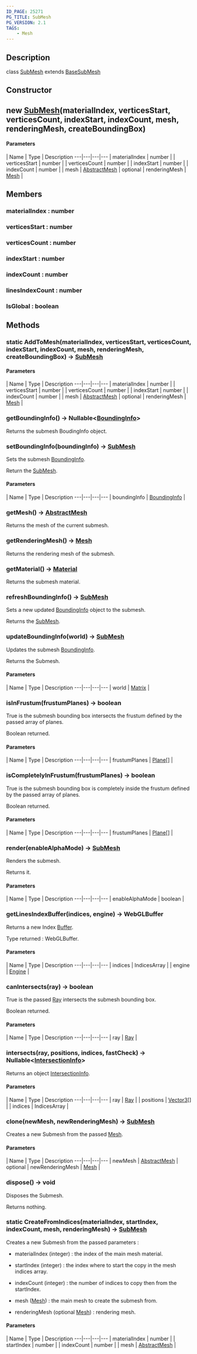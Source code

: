 ```yaml
---
ID_PAGE: 25271
PG_TITLE: SubMesh
PG_VERSION: 2.1
TAGS:
    - Mesh
---
```

## Description

class [SubMesh](/classes/3.1/SubMesh) extends [BaseSubMesh](/classes/3.1/BaseSubMesh)



## Constructor

## new [SubMesh](/classes/3.1/SubMesh)(materialIndex, verticesStart, verticesCount, indexStart, indexCount, mesh, renderingMesh, createBoundingBox)



#### Parameters
 | Name | Type | Description
---|---|---|---
 | materialIndex | number | 
 | verticesStart | number | 
 | verticesCount | number | 
 | indexStart | number | 
 | indexCount | number | 
 | mesh | [AbstractMesh](/classes/3.1/AbstractMesh) | 
optional | renderingMesh | [Mesh](/classes/3.1/Mesh) | 
## Members

### materialIndex : number


### verticesStart : number


### verticesCount : number


### indexStart : number


### indexCount : number


### linesIndexCount : number


### IsGlobal : boolean


## Methods

### static AddToMesh(materialIndex, verticesStart, verticesCount, indexStart, indexCount, mesh, renderingMesh, createBoundingBox) &rarr; [SubMesh](/classes/3.1/SubMesh)



#### Parameters
 | Name | Type | Description
---|---|---|---
 | materialIndex | number | 
 | verticesStart | number | 
 | verticesCount | number | 
 | indexStart | number | 
 | indexCount | number | 
 | mesh | [AbstractMesh](/classes/3.1/AbstractMesh) | 
optional | renderingMesh | [Mesh](/classes/3.1/Mesh) | 
### getBoundingInfo() &rarr; Nullable&lt;[BoundingInfo](/classes/3.1/BoundingInfo)&gt;

Returns the submesh BoudingInfo object.
### setBoundingInfo(boundingInfo) &rarr; [SubMesh](/classes/3.1/SubMesh)

Sets the submesh [BoundingInfo](/classes/3.1/BoundingInfo).

Return the [SubMesh](/classes/3.1/SubMesh).

#### Parameters
 | Name | Type | Description
---|---|---|---
 | boundingInfo | [BoundingInfo](/classes/3.1/BoundingInfo) | 

### getMesh() &rarr; [AbstractMesh](/classes/3.1/AbstractMesh)

Returns the mesh of the current submesh.
### getRenderingMesh() &rarr; [Mesh](/classes/3.1/Mesh)

Returns the rendering mesh of the submesh.
### getMaterial() &rarr; [Material](/classes/3.1/Material)

Returns the submesh material.
### refreshBoundingInfo() &rarr; [SubMesh](/classes/3.1/SubMesh)

Sets a new updated [BoundingInfo](/classes/3.1/BoundingInfo) object to the submesh.

Returns the [SubMesh](/classes/3.1/SubMesh).
### updateBoundingInfo(world) &rarr; [SubMesh](/classes/3.1/SubMesh)

Updates the submesh [BoundingInfo](/classes/3.1/BoundingInfo).

Returns the Submesh.

#### Parameters
 | Name | Type | Description
---|---|---|---
 | world | [Matrix](/classes/3.1/Matrix) | 

### isInFrustum(frustumPlanes) &rarr; boolean

True is the submesh bounding box intersects the frustum defined by the passed array of planes.

Boolean returned.

#### Parameters
 | Name | Type | Description
---|---|---|---
 | frustumPlanes | [Plane](/classes/3.1/Plane)[] | 

### isCompletelyInFrustum(frustumPlanes) &rarr; boolean

True is the submesh bounding box is completely inside the frustum defined by the passed array of planes.

Boolean returned.

#### Parameters
 | Name | Type | Description
---|---|---|---
 | frustumPlanes | [Plane](/classes/3.1/Plane)[] | 

### render(enableAlphaMode) &rarr; [SubMesh](/classes/3.1/SubMesh)

Renders the submesh.

Returns it.

#### Parameters
 | Name | Type | Description
---|---|---|---
 | enableAlphaMode | boolean | 

### getLinesIndexBuffer(indices, engine) &rarr; WebGLBuffer

Returns a new Index [Buffer](/classes/3.1/Buffer).

Type returned : WebGLBuffer.

#### Parameters
 | Name | Type | Description
---|---|---|---
 | indices | IndicesArray | 
 | engine | [Engine](/classes/3.1/Engine) | 
### canIntersects(ray) &rarr; boolean

True is the passed [Ray](/classes/3.1/Ray) intersects the submesh bounding box.

Boolean returned.

#### Parameters
 | Name | Type | Description
---|---|---|---
 | ray | [Ray](/classes/3.1/Ray) | 

### intersects(ray, positions, indices, fastCheck) &rarr; Nullable&lt;[IntersectionInfo](/classes/3.1/IntersectionInfo)&gt;

Returns an object [IntersectionInfo](/classes/3.1/IntersectionInfo).

#### Parameters
 | Name | Type | Description
---|---|---|---
 | ray | [Ray](/classes/3.1/Ray) | 
 | positions | [Vector3](/classes/3.1/Vector3)[] | 
 | indices | IndicesArray | 
### clone(newMesh, newRenderingMesh) &rarr; [SubMesh](/classes/3.1/SubMesh)

Creates a new Submesh from the passed [Mesh](/classes/3.1/Mesh).

#### Parameters
 | Name | Type | Description
---|---|---|---
 | newMesh | [AbstractMesh](/classes/3.1/AbstractMesh) | 
optional | newRenderingMesh | [Mesh](/classes/3.1/Mesh) | 
### dispose() &rarr; void

Disposes the Submesh.

Returns nothing.
### static CreateFromIndices(materialIndex, startIndex, indexCount, mesh, renderingMesh) &rarr; [SubMesh](/classes/3.1/SubMesh)

Creates a new Submesh from the passed parameters :

- materialIndex (integer) : the index of the main mesh material.

- startIndex (integer) : the index where to start the copy in the mesh indices array.

- indexCount (integer) : the number of indices to copy then from the startIndex.

- mesh ([Mesh](/classes/3.1/Mesh)) : the main mesh to create the submesh from.

- renderingMesh (optional [Mesh](/classes/3.1/Mesh)) : rendering mesh.

#### Parameters
 | Name | Type | Description
---|---|---|---
 | materialIndex | number | 
 | startIndex | number | 
 | indexCount | number | 
 | mesh | [AbstractMesh](/classes/3.1/AbstractMesh) | 
